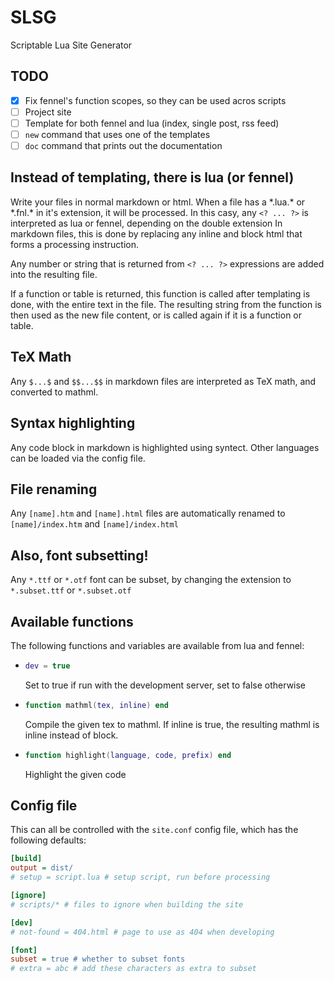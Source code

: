 # SLSG
Scriptable Lua Site Generator

## TODO
- [x] Fix fennel's function scopes, so they can be used acros scripts
- [ ] Project site
- [ ] Template for both fennel and lua (index, single post, rss feed)
- [ ] `new` command that uses one of the templates
- [ ] `doc` command that prints out the documentation

## Instead of templating, there is lua (or fennel)
Write your files in normal markdown or html. When a file has a \*.lua.\* or \*.fnl.\*
in it's extension, it will be processed. In this casy, any `<? ... ?>` is interpreted
as lua or fennel, depending on the double extension In markdown files, this is done by
replacing any inline and block html that forms a processing instruction.

Any number or string that is returned from `<? ... ?>` expressions are added into the
resulting file.

If a function or table is returned, this function is called after templating is
done, with the entire text in the file. The resulting string from the function is
then used as the new file content, or is called again if it is a function or table.

## TeX Math
Any `$...$` and `$$...$$` in markdown files are interpreted as TeX math, and converted
to mathml.

## Syntax highlighting
Any code block in markdown is highlighted using syntect. Other languages can be loaded
via the config file.

## File renaming
Any `[name].htm` and `[name].html` files are automatically renamed to
`[name]/index.htm` and `[name]/index.html`

## Also, font subsetting!
Any `*.ttf` or `*.otf` font can be subset, by changing the extension to `*.subset.ttf`
or `*.subset.otf`

## Available functions
The following functions and variables are available from lua and fennel:
- ```lua
  dev = true
  ```
  Set to true if run with the development server, set to false otherwise
- ```lua
  function mathml(tex, inline) end
  ```
  Compile the given tex to mathml. If inline is true, the resulting mathml is
  inline instead of block.
- ```lua
  function highlight(language, code, prefix) end
  ```
  Highlight the given code

## Config file
This can all be controlled with the `site.conf` config file, which has the following
defaults:
```ini
[build]
output = dist/
# setup = script.lua # setup script, run before processing

[ignore]
# scripts/* # files to ignore when building the site

[dev]
# not-found = 404.html # page to use as 404 when developing

[font]
subset = true # whether to subset fonts
# extra = abc # add these characters as extra to subset
```
